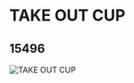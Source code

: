 # TAKE OUT CUP
## 15496
![TAKE OUT CUP](https://lc-www-live-s.legocdn.com/media/bricks/5/2/6052312.jpg)